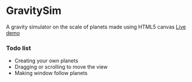 # GravitySim
A gravity simulator on the scale of planets made using HTML5 canvas
[Live demo](https://pablodons.github.io/GravitySim "GravitySim demo")

### Todo list
- Creating your own planets
- Dragging or scrolling to move the view
- Making window follow planets
